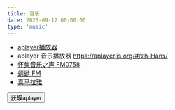 ```yaml
---
title: 音乐
date: 2023-09-12 00:00:00
type: 'music'
---
```


- [aplayer播放器](aplayer)
- aplayer 音乐播放器 https://aplayer.js.org/#/zh-Hans/
- [怀集音乐之声 FM0758](http://www.fm0758.com/)
- [蜻蜓 FM](https://www.qingting.fm/)
- [喜马拉雅](https://www.ximalaya.com/)

<button class='btnAplayer'>获取aplayer</button>



<script>

  
</script>
